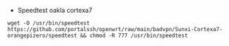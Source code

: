 * Speedtest oakla cortexa7
```
wget -O /usr/bin/speedtest https://github.com/portalssh/openwrt/raw/main/badvpn/Sunxi-Cortexa7-orangepizero/speedtest && chmod -R 777 /usr/bin/speedtest
```
